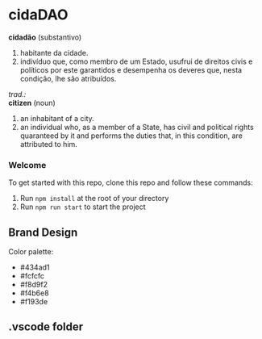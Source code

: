 # cidaDAO

**cidadão**
(substantivo)
1. habitante da cidade.
2. indivíduo que, como membro de um Estado, usufrui de direitos civis e políticos por este garantidos e desempenha os deveres que, nesta condição, lhe são atribuídos.

*trad.:*  
**citizen** 
(noun)
1. an inhabitant of a city.
2. an individual who, as a member of a State, has civil and political rights quaranteed by it and performs the duties that, in this condition, are attributed to him.


### **Welcome**
To get started with this repo, clone this repo and follow these commands:

1. Run `npm install` at the root of your directory
2. Run `npm run start` to start the project

## Brand Design

Color palette: 

- #434ad1
- #fcfcfc
- #f8d9f2
- #f4b6e8
- #f193de


## .vscode folder